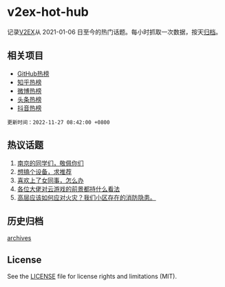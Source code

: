 # v2ex-hot-hub

 记录[V2EX](https://www.v2ex.com/)从 2021-01-06 日至今的热门话题。每小时抓取一次数据，按天[归档](archives)。
 
 ## 相关项目

- [GitHub热榜](https://github.com/lonnyzhang423/github-hot-hub)
- [知乎热榜](https://github.com/lonnyzhang423/zhihu-hot-hub)
- [微博热榜](https://github.com/lonnyzhang423/weibo-hot-hub)
- [头条热榜](https://github.com/lonnyzhang423/toutiao-hot-hub)
- [抖音热榜](https://github.com/lonnyzhang423/douyin-hot-hub)


 `更新时间：2022-11-27 08:42:00 +0800`

## 热议话题

1. [南京的同学们，敬佩你们](https://www.v2ex.com/t/898186)
1. [想搞个设备，求推荐](https://www.v2ex.com/t/898042)
1. [喜欢上了女同事，怎么办](https://www.v2ex.com/t/898176)
1. [各位大佬对云游戏的前景都持什么看法](https://www.v2ex.com/t/898074)
1. [高层应该如何应对火灾？我们小区存在的消防隐患。](https://www.v2ex.com/t/898093)

## 历史归档

[archives](archives)

## License

See the [LICENSE](LICENSE) file for license rights and limitations (MIT).
